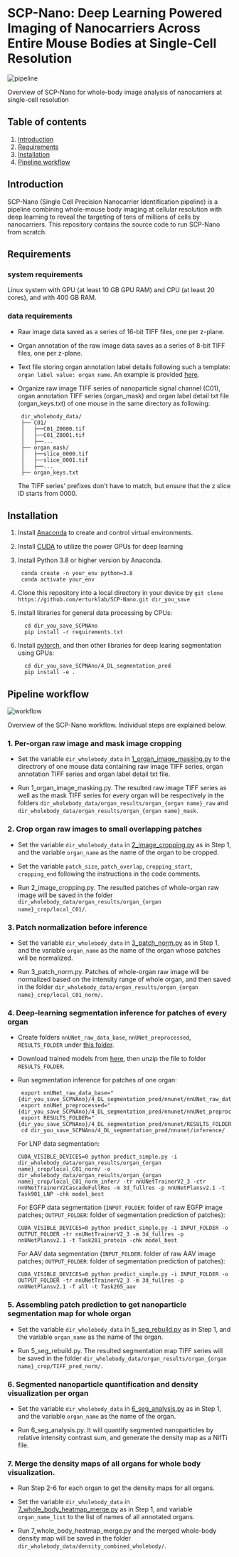 # SCP-Nano: Deep Learning Powered Imaging of Nanocarriers Across Entire Mouse Bodies at Single-Cell Resolution
![pipeline](./images/pipeline.png)

Overview of SCP-Nano for whole-body image analysis of nanocarriers at single-cell resolution 

## Table of contents
1. [Introduction](#introduction)
2. [Requirements](#requirements)
3. [Installation](#installation)
4. [Pipeline workflow](#pipeline-workflow)

## Introduction
SCP-Nano (Single Cell Precision Nanocarrier Identification pipeline) is a pipeline combining whole-mouse body imaging at cellular resolution with deep learning to reveal the targeting of tens of millions of cells by nanocarriers. This repository contains the source code to run SCP-Nano from scratch.


## Requirements
### system requirements
Linux system with GPU (at least 10 GB GPU RAM) and CPU (at least 20 cores), and with 400 GB RAM.

### data requirements
* Raw image data saved as a series of 16-bit TIFF files, one per z-plane. 

* Organ annotation of the raw image data saves as a series of 8-bit TIFF files, one per z-plane.

* Text file storing organ annotation label details following such a template: `organ label value: organ name`.  An example is provided [here](./example/organ_keys.txt). 

* Organize raw image TIFF series of nanoparticle signal channel (C01), organ annotation TIFF series (organ_mask) and organ label detail txt file (organ_keys.txt) of one mouse in the same directory as following:
   ```
    dir_wholebody_data/
    ├── C01/
    │   ├──C01_Z0000.tif
    │   ├──C01_Z0001.tif
    │   ├──...
    ├── organ_mask/
    │   ├──slice_0000.tif
    │   ├──slice_0001.tif
    │   ├──...
    ├── organ_keys.txt
    ```
    The TIFF series' prefixes don't have to match, but ensure that the z slice ID starts from 0000.

## Installation
1. Install [Anaconda](https://docs.anaconda.com/free/anaconda/install/linux/) to create and control virtual environments. 

2. Install [CUDA](https://docs.nvidia.com/cuda/cuda-installation-guide-linux/index.html) to utilize the power GPUs for deep learning 

3. Install Python 3.8 or higher version by Anaconda.
   ```
    conda create -n your_env python=3.8
	conda activate your_env
	```

4. Clone this repository into a local directory in your device by `git clone https://github.com/erturklab/SCP-Nano.git dir_you_save`  

5. Install libraries for general data processing by CPUs:
   ```
     cd dir_you_save_SCPNAno
     pip install -r requirements.txt
	```

6. Install [pytorch](https://pytorch.org/get-started/locally/), and then other libraries for deep learing segmentation using GPUs:
   ```     
     cd dir_you_save_SCPNAno/4_DL_segmentation_pred
     pip install -e .
	``` 

## Pipeline workflow
![workflow](./images/workflow.png)

Overview of the SCP-Nano workflow. Individual steps are explained below.

### 1. Per-organ raw image and mask image cropping 
* Set the variable `dir_wholebody_data` in [1_organ_image_masking.py](1_organ_image_masking.py) to the directrory of one mouse data containing raw image TIFF series, organ annotation TIFF series and organ label detail txt file.

* Run 1_organ_image_masking.py. The resulted raw image TIFF series as well as the mask TIFF series for every organ will be respectively in the folders `dir_wholebody_data/organ_results/organ_{organ name}_raw` and  `dir_wholebody_data/organ_results/organ_{organ name}_mask`.


### 2. Crop organ raw images to small overlapping patches
* Set the variable `dir_wholebody_data` in [2_image_cropping.py](2_image_cropping.py) as in Step 1, and the variable `organ_name` as the name of the organ to be cropped.

* Set the variable `patch_size`, `patch_overlap`, `cropping_start`, `cropping_end` following the instructions in the code comments.

* Run 2_image_cropping.py. The resulted patches of whole-organ raw image will be saved in the folder `dir_wholebody_data/organ_results/organ_{organ name}_crop/local_C01/`.

### 3. Patch normalization before inference 
* Set the variable `dir_wholebody_data` in [3_patch_norm.py](3_patch_norm.py) as in Step 1, and the variable `organ_name` as the name of the organ whose patches will be normalized.

* Run 3_patch_norm.py. Patches of whole-organ raw image will be normalized based on the intensity range of whole organ, and then saved in the folder `dir_wholebody_data/organ_results/organ_{organ name}_crop/local_C01_norm/`.

### 4. Deep-learning segmentation inference for patches of every organ
* Create folders `nnUNet_raw_data_base`, `nnUNet_preprocessed`, `RESULTS_FOLDER` under [this folder](./4_DL_segmentation_pred/).

* Download trained models from [here](https://drive.google.com/file/d/1Ad4iSqi6m1xHzLqiCaYzrymBZQLZeO3X/view?usp=sharing), then unzip the file to folder `RESULTS_FOLDER`.

* Run segmentation inference for patches of one organ:
  ```
   export nnUNet_raw_data_base="{dir_you_save_SCPNAno}/4_DL_segmentation_pred/nnunet/nnUNet_raw_data_base"
   export nnUNet_preprocessed="{dir_you_save_SCPNAno}/4_DL_segmentation_pred/nnunet/nnUNet_preprocessed"
   export RESULTS_FOLDER="{dir_you_save_SCPNAno}/4_DL_segmentation_pred/nnunet/RESULTS_FOLDER"
   cd dir_you_save_SCPNAno/4_DL_segmentation_pred/nnunet/inference/
	```
  For LNP data segmentation:
  ```
  CUDA_VISIBLE_DEVICES=0 python predict_simple.py -i dir_wholebody_data/organ_results/organ_{organ name}_crop/local_C01_norm/ -o dir_wholebody_data/organ_results/organ_{organ name}_crop/local_C01_norm_infer/ -tr nnUNetTrainerV2_3 -ctr nnUNetTrainerV2CascadeFullRes -m 3d_fullres -p nnUNetPlansv2.1 -t Task901_LNP -chk model_best
  ```
  For EGFP data segmentation (`INPUT_FOLDER`: folder of raw EGFP image patches; `OUTPUT_FOLDER`: folder of segmentation prediction of patches): 
  ```
  CUDA_VISIBLE_DEVICES=0 python predict_simple.py -i INPUT_FOLDER -o OUTPUT_FOLDER -tr nnUNetTrainerV2_3 -m 3d_fullres -p nnUNetPlansv2.1 -t Task201_protein -chk model_best
  ```
  For AAV data segmentation (`INPUT_FOLDER`: folder of raw AAV image patches; `OUTPUT_FOLDER`: folder of segmentation prediction of patches):
  ```
  CUDA_VISIBLE_DEVICES=0 python predict_simple.py -i INPUT_FOLDER -o OUTPUT_FOLDER -tr nnUNetTrainerV2_3 -m 3d_fullres -p nnUNetPlansv2.1 -f all -t Task205_aav
  ```

### 5. Assembling patch prediction to get nanoparticle segmentation map for whole organ
* Set the variable `dir_wholebody_data` in [5_seg_rebuild.py](5_seg_rebuild.py) as in Step 1, and the variable `organ_name` as the name of the organ.

* Run 5_seg_rebuild.py. The resulted segmentation map TIFF series will be saved in the folder `dir_wholebody_data/organ_results/organ_{organ name}_crop/TIFF_pred_norm/`.

### 6. Segmented nanoparticle quantification and density visualization per organ
* Set the variable `dir_wholebody_data` in [6_seg_analysis.py](6_seg_analysis.py) as in Step 1, and the variable `organ_name` as the name of the organ.

* Run 6_seg_analysis.py. It will quantify segmented nanoparticles by relative intensity contrast sum, and generate the density map as a NifTi file.

### 7. Merge the density maps of all organs for whole body visualization.
* Run Step 2-6 for each organ to get the density maps for all organs.

* Set the variable `dir_wholebody_data` in [7_whole_body_heatmap_merge.py](7_whole_body_heatmap_merge.py) as in Step 1, and variable `organ_name_list` to the list of names of all annotated organs.

* Run 7_whole_body_heatmap_merge.py and the merged whole-body density map will be saved in the folder `dir_wholebody_data/density_combined_wholebody/`.


